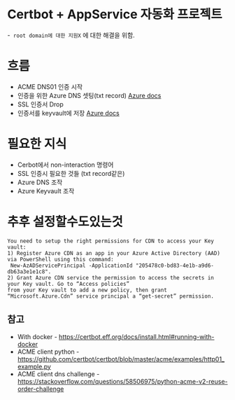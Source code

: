 # Certbot + AppService 자동화 프로젝트
-` root domain에 대한 지원X` 에 대한 해결을 위함.
# 흐름
- ACME DNS01 인증 시작
- 인증을 위한 Azure DNS 셋팅(txt record) [Azure docs](https://docs.microsoft.com/ko-kr/python/api/overview/azure/dns?view=azure-python)
- SSL 인증서 Drop
- 인증서를 keyvault에 저장 [Azure docs](https://docs.microsoft.com/ko-kr/python/api/overview/azure/key-vault?view=azure-python)

# 필요한 지식
- Cerbot에서 non-interaction 명령어
- SSL 인증시 필요한 것들 (txt record같은)
- Azure DNS 조작
- Azure Keyvault 조작

# 추후 설정할수도있는것
```buildoutcfg
You need to setup the right permissions for CDN to access your Key vault:
1) Register Azure CDN as an app in your Azure Active Directory (AAD) via PowerShell using this command:
 New-AzADServicePrincipal -ApplicationId "205478c0-bd83-4e1b-a9d6-db63a3e1e1c8".
2) Grant Azure CDN service the permission to access the secrets in your Key vault. Go to “Access policies” 
from your Key vault to add a new policy, then grant “Microsoft.Azure.Cdn” service principal a “get-secret” permission.
```
 
 
 ## 참고
 - With docker - https://certbot.eff.org/docs/install.html#running-with-docker
 - ACME client python - https://github.com/certbot/certbot/blob/master/acme/examples/http01_example.py
 - ACME client dns challenge - https://stackoverflow.com/questions/58506975/python-acme-v2-reuse-order-challenge
 
 